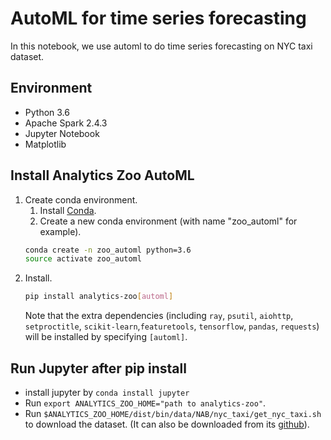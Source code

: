 # AutoML for time series forecasting
In this notebook, we use automl to do time series forecasting on NYC taxi dataset.

## Environment
* Python 3.6
* Apache Spark 2.4.3
* Jupyter Notebook
* Matplotlib

## Install Analytics Zoo AutoML
1. Create conda environment.
    1. Install [Conda](https://docs.conda.io/projects/conda/en/latest/commands/install.html).
    2. Create a new conda environment (with name "zoo_automl" for example).
    ```bash
    conda create -n zoo_automl python=3.6
    source activate zoo_automl
    ```
2. Install.
    ```bash
    pip install analytics-zoo[automl]
    ```
    Note that the extra dependencies (including `ray`, `psutil`, `aiohttp`, `setproctitle`, `scikit-learn`,`featuretools`, `tensorflow`, `pandas`, `requests`) will be installed by specifying `[automl]`.


## Run Jupyter after pip install
* install jupyter by `conda install jupyter`
* Run `export ANALYTICS_ZOO_HOME="path to analytics-zoo"`.
* Run `$ANALYTICS_ZOO_HOME/dist/bin/data/NAB/nyc_taxi/get_nyc_taxi.sh` to download the dataset. (It can also be downloaded from its [github](https://raw.githubusercontent.com/numenta/NAB/master/data/realKnownCause/nyc_taxi.csv)).
